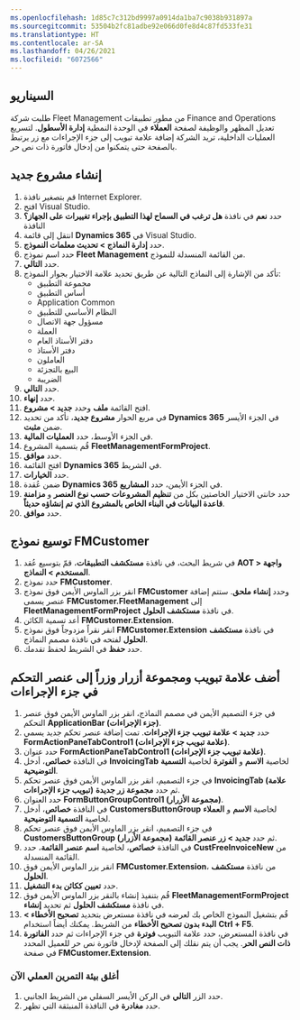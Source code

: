 ```yaml
---
ms.openlocfilehash: 1d85c7c312bd9997a0914da1ba7c9038b931897a
ms.sourcegitcommit: 53504b2fc81adbe92e066d0fe8d4c87fd533fe31
ms.translationtype: HT
ms.contentlocale: ar-SA
ms.lasthandoff: 04/26/2021
ms.locfileid: "6072566"
---
```


## <a name="scenario"></a>السيناريو

طلبت شركة Fleet Management من مطور تطبيقات Finance and Operations تعديل المظهر والوظيفة لصفحة **العملاء** في الوحدة النمطية **إدارة الأسطول**. لتسريع العمليات الداخلية، تريد الشركة إضافة علامة تبويب إلى جزء الإجراءات مع زر يرتبط بالصفحة حتى يتمكنوا من إدخال فاتورة ذات نص حر. 

## <a name="create-a-new-project"></a>إنشاء مشروع جديد

1.  قم بتصغير نافذة Internet Explorer. 
2.  افتح Visual Studio.
3.  حدد **نعم** في نافذة **هل ترغب في السماح لهذا التطبيق بإجراء تغييرات على الجهاز؟** النافذة
4.  انتقل إلى قائمة **Dynamics 365** في Visual Studio.
3.    حدد **إدارة النماذج > تحديث معلمات النموذج**.
4.    حدد اسم نموذج **Fleet Management** من القائمة المنسدلة للنموذج.
5.    حدد **التالي**.
6.    تأكد من الإشارة إلى النماذج التالية عن طريق تحديد علامة الاختيار بجوار النموذج:
        - مجموعة التطبيق
        - أساس التطبيق
        - Application Common
        - النظام الأساسي للتطبيق
        - مسؤول جهة الاتصال
        - العملة
        - دفتر الأستاذ العام
        - دفتر الأستاذ
        - العاملون
        - البيع بالتجزئة
        - الضريبة
7.  حدد **التالي**.
8.  حدد **إنهاء**.
2.  افتح القائمة **ملف** وحدد **جديد > مشروع**.
3.  في مربع الحوار **مشروع جديد**، تأكد من تحديد **Dynamics 365** في الجزء الأيسر ضمن **مثبت**.
4.  في الجزء الأوسط، حدد **العمليات المالية**.
5.  قُم بتسمية المشروع **FleetManagementFormProject**.
6.  حدد **موافق**.
7.  افتح القائمة **Dynamics 365** في الشريط.
8.  حدد **الخيارات**.
9.  ضمن عُقدة **Dynamics 365** في الجزء الأيمن، حدد **المشاريع**.
10. حدد خانتي الاختيار الخاصتين بكل من **تنظيم المشروعات حسب نوع العنصر** و **مزامنة قاعدة البيانات في البناء الخاص بالمشروع الذي تم إنشاؤه حديثاً‏**.
11. حدد **موافق**.

## <a name="extend-the-fmcustomer-form"></a>توسيع نموذج FMCustomer 

1. في شريط البحث، في نافذة **مستكشف التطبيقات**، قمّ بتوسيع عُقد **AOT > واجهة المستخدم > النماذج**.
2. حدد نموذج **FMCustomer**.
3. انقر بزر الماوس الأيمن فوق نموذج **FMCustomer** وحدد **إنشاء ملحق**. ستتم إضافة عنصر يسمى **FMCustomer.FleetManagement** إلى **FleetManagementFormProject** في نافذة **مستكشف الحلول**. 
4. أعد تسمية الكائن **FMCustomer.Extension**. 
5. انقر نقراً مزدوجاً فوق نموذج **FMCustomer.Extension** في نافذة **مستكشف الحلول** لفتحه في نافذة مصمم النماذج.
6. حدد **حفظ** في الشريط لحفظ تقدمك.

## <a name="add-a-tab-button-group-and-button-to-the-action-pane-control"></a>أضف علامة تبويب ومجموعة أزرار وزراً إلى عنصر التحكم في جزء الإجراءات 

1.  في جزء التصميم الأيمن في مصمم النماذج، انقر بزر الماوس الأيمن فوق عنصر التحكم **ApplicationBar (جزء الإجراءات)**.
2.  حدد **جديد > علامة تبويب جزء الإجراءات**. تمت إضافة عنصر تحكم جديد يسمي **FormActionPaneTabControl1 (علامة تبويب جزء الإجراءات)**.
3.  حدد عنوان **FormActionPaneTabControl1 (علامة تبويب جزء الإجراءات)**.
4.  في النافذة **خصائص**، أدخل **InvoicingTab‎** لخاصية **الاسم** و **الفوترة** لخاصية **التسمية التوضيحية**.
5.  في جزء التصميم، انقر بزر الماوس الأيمن فوق عنصر تحكم **InvoicingTab (علامة تبويب جزء الإجراءات)** ثم حدد **مجموعة زر جديدة**.
6.  حدد العنوان **FormButtonGroupControl1 (مجموعة الأزرار)**.
7.  في النافذة **خصائص**، أدخل **CustomersButtonGroup‎** لخاصية **الاسم** و **العملاء** لخاصية **التسمية التوضيحية**.
8.  في جزء التصميم، انقر بزر الماوس الأيمن فوق عنصر تحكم **CustomersButtonGroup (مجموعة الأزرار)** ثم حدد **جديد > زر عنصر القائمة**.
9.  في النافذة **خصائص**، لخاصية **اسم عنصر القائمة**، حدد **CustFreeInvoiceNew‎** من القائمة المنسدلة.
10. انقر بزر الماوس الأيمن فوق **FMCustomer.Extension**، من نافذة **مستكشف الحلول**.
11. حدد **تعيين ككائن بدء التشغيل**.
12. قُم بتنفيذ إنشاء بالنقر بزر الماوس الأيمن فوق **FleetManagementFormProject** في نافذة **مستكشف الحلول** ثم تحديد **إنشاء**.
13. قُم بتشغيل النموذج الخاص بك لعرضه في نافذة مستعرض بتحديد **تصحيح الأخطاء > البدء بدون تصحيح الأخطاء** من الشريط. يمكنك أيضاً استخدام **Ctrl + F5**.
14. في نافذة المستعرض، حدد علامة التبويب **فوترة** في جزء الإجراءات ثم حدد **الفاتورة ذات النص الحر**. يجب أن يتم نقلك إلى الصفحة لإدخال فاتورة نص حر للعميل المحدد في صفحة **FMCustomer.Extension**.


### <a name="now-close-the-lab-environment"></a>أغلق بيئة التمرين العملي الآن 

1. حدد الزر **التالي** في الركن الأيسر السفلي من الشريط الجانبي.
2. حدد **مغادرة** في النافذة المنبثقة التي تظهر.
